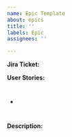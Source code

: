 ```yaml
---
name: Epic Template
about: epics
title: ''
labels: Epic
assignees: ''

---
```


**Jira Ticket:** []()

**User Stories:**
- #

**Description:**
